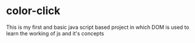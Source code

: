 # color-click
This is my first and basic java script based project in which  DOM is used to learn the working of js and it's concepts
